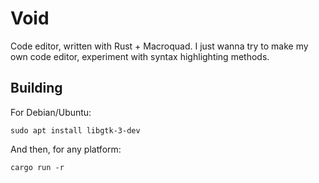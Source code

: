 # Void
Code editor, written with Rust + Macroquad.
I just wanna try to make my own code editor, experiment with syntax highlighting methods.

## Building
For Debian/Ubuntu: 
```
sudo apt install libgtk-3-dev
```

And then, for any platform: 
```
cargo run -r
```
